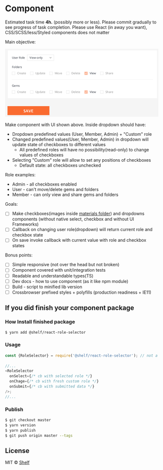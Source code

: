 # Component

Estimated task time **4h.** (possibly more or less). Please commit gradually to see progress of task completion.
Please use React (in away you want), CSS/SCSS/less/Styled components does not matter

Main objective:

![role](materials/role-module.png)

Make component with UI shown above. Inside dropdown should have:

- Dropdown predefined values (User, Member, Admin) + "Custom" role
- Changed predefined values(User, Member, Admin) in dropdown will update state of checkboxes to different values
  - All predefined roles will have no possibility(read-only) to change values of checkboxes
- Selecting "Custom" role will allow to set any positions of checkboxes
  - Default state: all checkboxes unchecked

Role examples:

- Admin - all checkboxes enabled
- User - can't move/delete gems and folders
- Member - can only view and share gems and folders

Goals:

- [ ] Make checkboxes(images inside [materials folder](/materials)) and dropdowns components (without native select, checkbox and without UI Frameworks)
- [ ] Callback on changing user role(dropdown) will return current role and checkbox state
- [ ] On save invoke callback with current value with role and checkbox states

Bonus points:

- [ ] Simple responsive (not over the head but not broken)
- [ ] Component covered with unit/integration tests
- [ ] Readable and understandable types(TS)
- [ ] Dev docs - how to use component (as it like npm module)
- [ ] Build - script to minified lib version
- [ ] Crossbrowser prefixed styles + polyfills (production readiness + IE11)

## If you did finish your component package

### How Install finished package

```
$ yarn add @shelf/react-role-selector
```

### Usage

```typescript jsx
const {RoleSelector} = require('@shelf/react-role-selector'); // not a real package until you publish it

//...
<RoleSelector
  onSelect={/* cb with selected role */}
  onChage={/* cb with fresh custom role */}
  onSubmit={/* cb with submitted data */}
/>;
//...
```

### Publish

```sh
$ git checkout master
$ yarn version
$ yarn publish
$ git push origin master --tags
```

## License

MIT © [Shelf](https://shelf.io)
